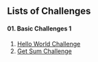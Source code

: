 ## Lists of Challenges

#### 01. Basic Challenges 1

1. [Hello World Challenge](./1-basic-challanges/1-hello-world/readme.md)
2. [Get Sum Challenge](./1-basic-challanges/2-get-sum/readme.md)
